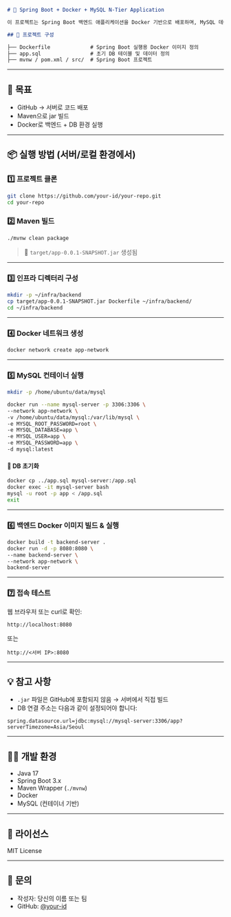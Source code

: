 ```markdown
# 🚀 Spring Boot + Docker + MySQL N-Tier Application

이 프로젝트는 Spring Boot 백엔드 애플리케이션을 Docker 기반으로 배포하며, MySQL 데이터베이스와 연동되는 N-Tier 구조의 예제입니다.

## 📁 프로젝트 구성

├── Dockerfile             # Spring Boot 실행용 Docker 이미지 정의
├── app.sql                # 초기 DB 테이블 및 데이터 정의
├── mvnw / pom.xml / src/  # Spring Boot 프로젝트

```

---

## 🎯 목표

- GitHub → 서버로 코드 배포
- Maven으로 jar 빌드
- Docker로 백엔드 + DB 환경 실행

---

## 📦 실행 방법 (서버/로컬 환경에서)

### 1️⃣ 프로젝트 클론

```bash
git clone https://github.com/your-id/your-repo.git
cd your-repo
````

### 2️⃣ Maven 빌드

```bash
./mvnw clean package
```

> 🔸 `target/app-0.0.1-SNAPSHOT.jar` 생성됨

---

### 3️⃣ 인프라 디렉터리 구성

```bash
mkdir -p ~/infra/backend
cp target/app-0.0.1-SNAPSHOT.jar Dockerfile ~/infra/backend/
cd ~/infra/backend
```

---

### 4️⃣ Docker 네트워크 생성

```bash
docker network create app-network
```

---

### 5️⃣ MySQL 컨테이너 실행

```bash
mkdir -p /home/ubuntu/data/mysql

docker run --name mysql-server -p 3306:3306 \
--network app-network \
-v /home/ubuntu/data/mysql:/var/lib/mysql \
-e MYSQL_ROOT_PASSWORD=root \
-e MYSQL_DATABASE=app \
-e MYSQL_USER=app \
-e MYSQL_PASSWORD=app \
-d mysql:latest
```

#### 🔹 DB 초기화

```bash
docker cp ../app.sql mysql-server:/app.sql
docker exec -it mysql-server bash
mysql -u root -p app < /app.sql
exit
```

---

### 6️⃣ 백엔드 Docker 이미지 빌드 & 실행

```bash
docker build -t backend-server .
docker run -d -p 8080:8080 \
--name backend-server \
--network app-network \
backend-server
```

---

### 7️⃣ 접속 테스트

웹 브라우저 또는 curl로 확인:

```
http://localhost:8080
```

또는

```
http://<서버 IP>:8080
```

---

## 💡 참고 사항

* `.jar` 파일은 GitHub에 포함되지 않음 → 서버에서 직접 빌드
* DB 연결 주소는 다음과 같이 설정되어야 합니다:

```properties
spring.datasource.url=jdbc:mysql://mysql-server:3306/app?serverTimezone=Asia/Seoul
```

---

## 🧑‍💻 개발 환경

* Java 17
* Spring Boot 3.x
* Maven Wrapper (`./mvnw`)
* Docker
* MySQL (컨테이너 기반)

---

## 📜 라이선스

MIT License

---

## 🙋 문의

* 작성자: 당신의 이름 또는 팀
* GitHub: [@your-id](https://github.com/your-id)

```
